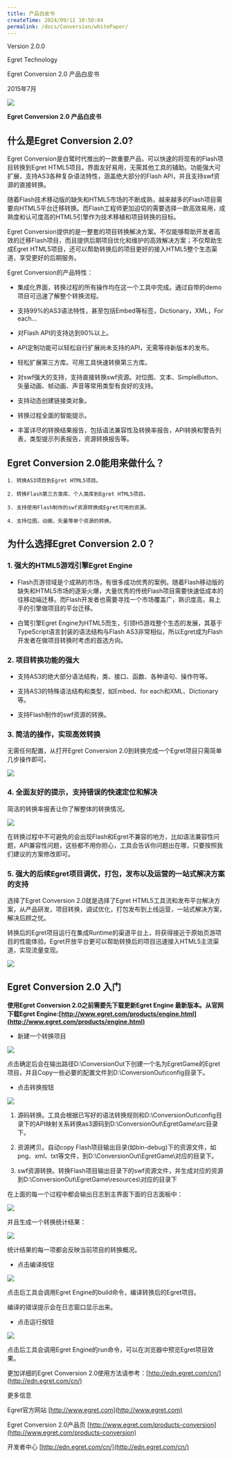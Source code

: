 ```yaml
---
title: 产品白皮书
createTime: 2024/09/11 10:50:04
permalink: /docs/Conversion/whitePaper/
---
```

Version 2.0.0

Egret Technology

Egret Conversion 2.0 产品白皮书

2015年7月

![](56b1ab7ed42f8.png)

**Egret Conversion 2.0 产品白皮书**

## 什么是Egret Conversion 2.0?

Egret Conversion是白鹭时代推出的一款重要产品，可以快速的将现有的Flash项目转换到Egret HTML5项目。界面友好易用，无需其他工具的辅助。功能强大可扩展，支持AS3各种复杂语法特性，涵盖绝大部分的Flash API，并且支持swf资源的直接转换。

随着Flash技术移动版的缺失和HTML5市场的不断成熟，越来越多的Flash项目需要向HTML5平台迁移转换。而Flash工程师更加迫切的需要选择一款高效易用，成熟度和认可度高的HTML5引擎作为技术移植和项目转换的目标。

Egret Conversion提供的是一整套的项目转换解决方案。不仅能够帮助开发者高效的迁移Flash项目，而且提供后期项目优化和维护的高效解决方案；不仅帮助生成Egret HTML5项目，还可以帮助转换后的项目更好的接入HTML5整个生态渠道，享受更好的后期服务。

Egret Conversion的产品特性：

* 集成化界面，转换过程的所有操作均在这一个工具中完成。通过自带的demo项目可迅速了解整个转换流程。

* 支持99%的AS3语法特性，甚至包括Embed等标签，Dictionary，XML，For each...

* 对Flash API的支持达到90%以上。

* API定制功能可以轻松自行扩展尚未支持的API，无需等待新版本的发布。

* 轻松扩展第三方库。可用工具快速转换第三方库。

* 对swf强大的支持，支持直接转换swf资源。对位图、文本、SimpleButton、矢量动画、帧动画、声音等常用类型有良好的支持。

* 支持动态创建链接类对象。

* 转换过程全面的智能提示。

* 丰富详尽的转换结果报告，包括语法兼容性及转换率报告，API转换和警告列表，类型提示列表报告，资源转换报告等。

## Egret Conversion 2.0能用来做什么？

    1. 转换AS3项目到Egret HTML5项目。

    2. 转换Flash第三方类库、个人类库到Egret HTML5项目。

    3. 支持使用Flash制作的swf资源转换成Egret可用的资源。

    4. 支持位图，动画，矢量等单个资源的转换。

## 为什么选择Egret Conversion 2.0？

### 1. 强大的HTML5游戏引擎Egret Engine

* Flash页游领域是个成熟的市场，有很多成功优秀的案例。随着Flash移动版的缺失和HTML5市场的逐渐火爆，大量优秀的传统Flash项目需要快速低成本的往移动端迁移。而Flash开发者也需要寻找一个市场覆盖广，熟识度高，易上手的引擎做项目的平台迁移。

* 白鹭引擎Egret Engine为HTML5而生，引领H5游戏整个生态的发展，其基于TypeScript语言封装的语法结构与Flash AS3非常相似，所以Egret成为Flash开发者在做项目转换时考虑的首选方向。

### 2. 项目转换功能的强大

* 支持AS3的绝大部分语法结构，类、接口、函数、各种语句、操作符等。

* 支持AS3的特殊语法结构和类型，如Embed、for each和XML、Dictionary等。

* 支持Flash制作的swf资源的转换。

### 3. 简洁的操作，实现高效转换

无需任何配置，从打开Egret Conversion 2.0到转换完成一个Egret项目只需简单几步操作即可。

![](56b1ab7e9c3df.jpg)

### 4. 全面友好的提示，支持错误的快速定位和解决

简洁的转换率报表让你了解整体的转换情况。

![](56b1ab7f293c3.png)

在转换过程中不可避免的会出现Flash和Egret不兼容的地方，比如语法兼容性问题，API兼容性问题，这些都不用你担心，工具会告诉你问题出在哪，只要按照我们建议的方案修改即可。

### 5. 强大的后续Egret项目调优，打包，发布以及运营的一站式解决方案的支持

选择了Egret Conversion 2.0就是选择了Egret HTML5工具流和发布平台解决方案，从产品研发，项目转换，调试优化，打包发布到上线运营，一站式解决方案，解决后顾之忧。

转换后的Egret项目运行在集成Runtime的渠道平台上，将获得接近于原始页游项目的性能体验。Egret开放平台更可以帮助转换后的项目迅速接入HTML5主流渠道，实现流量变现。

![](56b1ab7fb9336.jpg)

## Egret Conversion 2.0 入门

**使用Egret Conversion 2.0之前需要先下载更新Egret Engine 最新版本。从官网下载Egret Engine:[http://www.egret.com/products/engine.html](http://www.egret.com/products/engine.html)**

* 新建一个转换项目

![](56b1ab7fd7fa7.png)

点击确定后会在输出路径D:\ConversionOut下创建一个名为EgretGame的Egret项目，并且Copy一些必要的配置文件到D:\ConversionOut\config目录下。

* 点击转换按钮

![](56b1ab8004933.png)

1) 源码转换。工具会根据已写好的语法转换规则和D:\ConversionOut\config目录下的API映射关系转换as3源码到D:\ConversionOut\EgretGame\src目录下。

2) 资源拷贝。自动copy Flash项目输出目录(如bin-debug)下的资源文件，如png、xml、txt等文件，到D:\ConversionOut\EgretGame\对应的目录下。

3) swf资源转换。转换Flash项目输出目录下的swf资源文件，并生成对应的资源到D:\ConversionOut\EgretGame\resources\对应的目录下

在上面的每一个过程中都会输出日志到主界面下面的日志面板中：

![](56b1ab80266aa.png)

并且生成一个转换统计结果：

![](56b1ab805b4a6.png)

统计结果的每一项都会反映当前项目的转换概况。

* 点击编译按钮

![](56b1ab8075879.png)

点击后工具会调用Egret Engine的build命令，编译转换后的Egret项目。

编译的错误提示会在日志窗口显示出来。

* 点击运行按钮

![](56b1ab80979fd.png)

点击后工具会调用Egret Engine的run命令，可以在浏览器中预览Egret项目效果。

更加详细的Egret Conversion 2.0使用方法请参考：[http://edn.egret.com/cn/](http://edn.egret.com/cn/)

更多信息

Egret官方网站 [http://www.egret.com](http://www.egret.com)

Egret Conversion 2.0产品页 [http://www.egret.com/products-conversion](http://www.egret.com/products-conversion)

开发者中心 [http://edn.egret.com/cn/](http://edn.egret.com/cn/)
